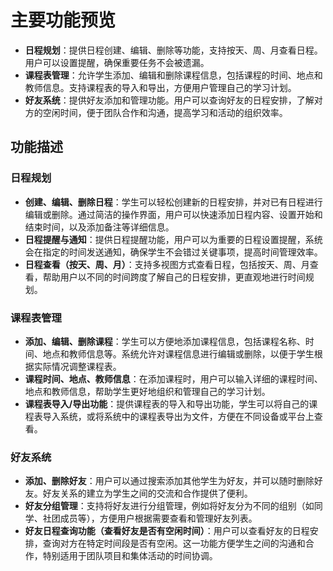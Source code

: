 # 主要功能预览

- **日程规划**：提供日程创建、编辑、删除等功能，支持按天、周、月查看日程。用户可以设置提醒，确保重要任务不会被遗漏。
- **课程表管理**：允许学生添加、编辑和删除课程信息，包括课程的时间、地点和教师信息。支持课程表的导入和导出，方便用户管理自己的学习计划。
- **好友系统**：提供好友添加和管理功能。用户可以查询好友的日程安排，了解对方的空闲时间，便于团队合作和沟通，提高学习和活动的组织效率。

## 功能描述

### 日程规划

- **创建、编辑、删除日程**：学生可以轻松创建新的日程安排，并对已有日程进行编辑或删除。通过简洁的操作界面，用户可以快速添加日程内容、设置开始和结束时间，以及添加备注等详细信息。
- **日程提醒与通知**：提供日程提醒功能，用户可以为重要的日程设置提醒，系统会在指定的时间发送通知，确保学生不会错过关键事项，提高时间管理效率。
- **日程查看（按天、周、月）**：支持多视图方式查看日程，包括按天、周、月查看，帮助用户以不同的时间跨度了解自己的日程安排，更直观地进行时间规划。

### 课程表管理

- **添加、编辑、删除课程**：学生可以方便地添加课程信息，包括课程名称、时间、地点和教师信息等。系统允许对课程信息进行编辑或删除，以便于学生根据实际情况调整课程表。
- **课程时间、地点、教师信息**：在添加课程时，用户可以输入详细的课程时间、地点和教师信息，帮助学生更好地组织和管理自己的学习计划。
- **课程表导入/导出功能**：提供课程表的导入和导出功能，学生可以将自己的课程表导入系统，或将系统中的课程表导出为文件，方便在不同设备或平台上查看。

### 好友系统

- **添加、删除好友**：用户可以通过搜索添加其他学生为好友，并可以随时删除好友。好友关系的建立为学生之间的交流和合作提供了便利。
- **好友分组管理**：支持将好友进行分组管理，例如将好友分为不同的组别（如同学、社团成员等），方便用户根据需要查看和管理好友列表。
- **好友日程查询功能（查看好友是否有空闲时间）**：用户可以查看好友的日程安排，查询对方在特定时间段是否有空闲。这一功能方便学生之间的沟通和合作，特别适用于团队项目和集体活动的时间协调。